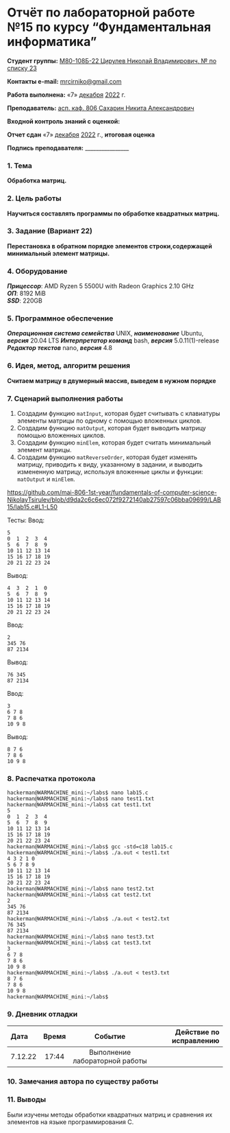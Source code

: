 # Отчёт по лабораторной работе №15 по курсу “Фундаментальная информатика”

<b>Студент группы:</b> <ins>М80-108Б-22 Цирулев Николай Владимирович, № по списку 23</ins> 

<b>Контакты e-mail:</b> <ins>mrcirniko@gmail.com</ins>

<b>Работа выполнена:</b> «7» <ins>декабря</ins> <ins>2022</ins> г.

<b>Преподаватель:</b> <ins>асп. каф. 806 Сахарин Никита Александрович</ins>

<b>Входной контроль знаний с оценкой:</b> <ins> </ins>

<b>Отчет сдан</b> «7» <ins>декабря</ins> <ins>2022</ins> г., <b>итоговая оценка</b> <ins> </ins>

<b>Подпись преподавателя:</b> ________________

### 1. Тема
__Обработка матриц.__

### 2. Цель работы
__Научиться составлять программы по обработке квадратных матриц.__

### 3. Задание (Вариант 22)
__Перестановка в обратном порядке элементов строки,содержащей минимальный элемент матрицы.__

### 4. Оборудование
___Прицессор___: AMD Ryzen 5 5500U with Radeon Graphics 2.10 GHz \
___ОП___: 8192 MiB \
___SSD___: 220GB

### 5. Программное обеспечение
___Операционная система семейства___ UNIX, ___наименование___ Ubuntu, ___версия___  20.04 LTS
___Интерпретатор команд___ bash, ___версия___ 5.0.11(1)-release
___Редактор текстов___ nano, ___версия___ 4.8

### 6. Идея, метод, алгоритм решения
__Считаем матрицу в двумерный массив, выведем в нужном порядке__


### 7. Сценарий выполнения работы
1) Создадим функцию ```matInput```, которая будет считывать с клавиатуры элементы матрицы по одному с помощью вложенных циклов.
2) Создадим функцию ```matOutput```, которая будет выводить матрицу помощью вложенных циклов.
3) Создадим функцию ```minElem```, которая будет считать минимальный элемент матрицы.
4) Создадим функцию ```matReverseOrder```, которая будет изменять матрицу, приводить к виду, указанному в задании, и выводить измененную матрицу, используя вложенные циклы и функции: ```matOutput``` и ```minElem```.

https://github.com/mai-806-1st-year/fundamentals-of-computer-science-NikolayTsirulev/blob/d9da2c6c6ec072f9272140ab27597c06bba09699/LAB15/lab15.c#L1-L50

 Тесты: 
 Ввод:
 ```
 5
 0  1  2  3  4
 5  6  7  8  9
 10 11 12 13 14
 15 16 17 18 19
 20 21 22 23 24
 ```
 Вывод:
 ```
 4  3  2  1  0
 5  6  7  8  9
 10 11 12 13 14
 15 16 17 18 19
 20 21 22 23 24
 ```
 Ввод:
 ```
 2
 345 76
 87 2134
 ```
 Вывод:
 ```
 76 345
 87 2134
 ```
  Ввод:
 ```
 3
 6 7 8
 7 8 6
 10 9 8
 ```
 Вывод:
 ```
 8 7 6
 7 8 6
 10 9 8
 ```
 

### 8. Распечатка протокола
 ```
hackerman@WARMACHINE_mini:~/labs$ nano lab15.c
hackerman@WARMACHINE_mini:~/labs$ nano test1.txt
hackerman@WARMACHINE_mini:~/labs$ cat test1.txt
5
0  1  2  3  4
5  6  7  8  9
10 11 12 13 14
15 16 17 18 19
20 21 22 23 24
hackerman@WARMACHINE_mini:~/labs$ gcc -std=c18 lab15.c
hackerman@WARMACHINE_mini:~/labs$ ./a.out < test1.txt
4 3 2 1 0
5 6 7 8 9
10 11 12 13 14
15 16 17 18 19
20 21 22 23 24
hackerman@WARMACHINE_mini:~/labs$ nano test2.txt
hackerman@WARMACHINE_mini:~/labs$ cat test2.txt
2
345 76
87 2134
hackerman@WARMACHINE_mini:~/labs$ ./a.out < test2.txt
76 345
87 2134
hackerman@WARMACHINE_mini:~/labs$ nano test3.txt
hackerman@WARMACHINE_mini:~/labs$ cat test3.txt
3
6 7 8
7 8 6
10 9 8
hackerman@WARMACHINE_mini:~/labs$ ./a.out < test3.txt
8 7 6
7 8 6
10 9 8
hackerman@WARMACHINE_mini:~/labs$
 ```

### 9. Дневник отладки

|  Дата    | Время | Событие  | Действие по исправлению |
|:------------- |:---------------:|:---------------:| -------------:|
| 7.12.22 | 17:44 | Выполнение лабораторной работы | |

### 10. Замечания автора по существу работы

### 11. Выводы
Были изучены методы обработки квадратных матриц и сравнения их элементов на языке программирования C.

